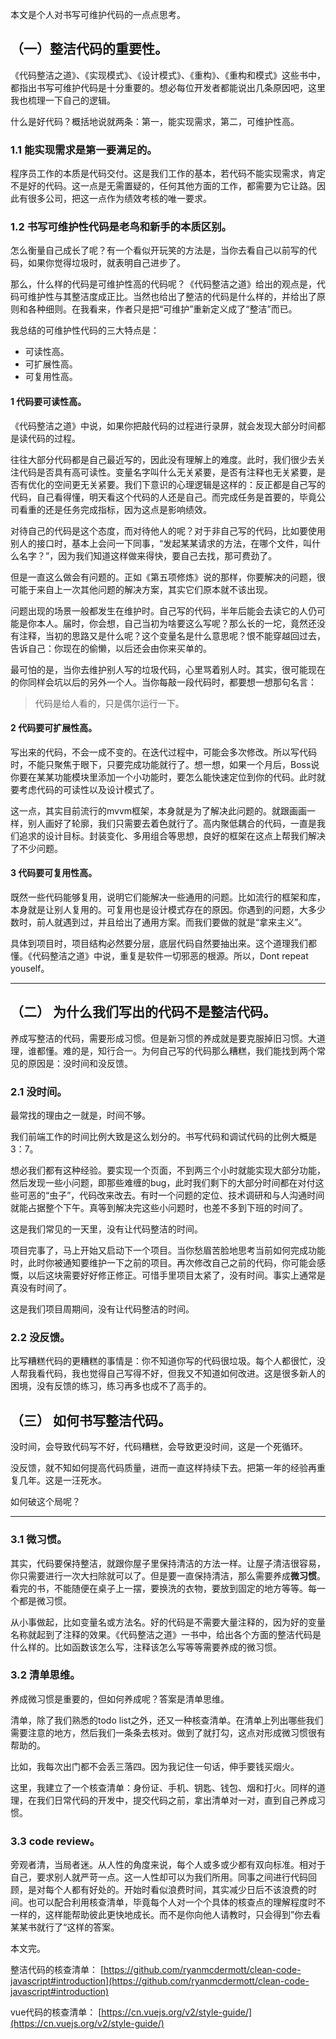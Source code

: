本文是个人对书写可维护代码的一点点思考。

## （一）整洁代码的重要性。

《代码整洁之道》、《实现模式》、《设计模式》、《重构》、《重构和模式》这些书中，都指出书写可维护代码是十分重要的。想必每位开发者都能说出几条原因吧，这里我也梳理一下自己的逻辑。

什么是好代码？概括地说就两条：第一，能实现需求，第二，可维护性高。

### 1.1 能实现需求是第一要满足的。

程序员工作的本质是代码交付。这是我们工作的基本，若代码不能实现需求，肯定不是好的代码。这一点是无需置疑的，任何其他方面的工作，都需要为它让路。因此有很多公司，把这一点作为绩效考核的唯一要求。

### 1.2 书写可维护性代码是老鸟和新手的本质区别。

怎么衡量自己成长了呢？有一个看似开玩笑的方法是，当你去看自己以前写的代码，如果你觉得垃圾时，就表明自己进步了。

那么，什么样的代码是可维护性高的代码呢？《代码整洁之道》给出的观点是，代码可维护性与其整洁度成正比。当然也给出了整洁的代码是什么样的，并给出了原则和各种细则。在我看来，作者只是把“可维护”重新定义成了“整洁”而已。

我总结的可维护性代码的三大特点是：
- 可读性高。
- 可扩展性高。
- 可复用性高。

#### 1  代码要可读性高。

《代码整洁之道》中说，如果你把敲代码的过程进行录屏，就会发现大部分时间都是读代码的过程。

往往大部分代码都是自己最近写的，因此没有理解上的难度。此时，我们很少去关注代码是否具有高可读性。变量名字叫什么无关紧要，是否有注释也无关紧要，是否有优化的空间更无关紧要。我们下意识的心理逻辑是这样的：反正都是自己写的代码，自己看得懂，明天看这个代码的人还是自己。而完成任务是首要的，毕竟公司看重的还是任务完成指标，因为这点是影响绩效。

对待自己的代码是这个态度，而对待他人的呢？对于非自己写的代码，比如要使用别人的接口时，基本上会问一下同事，“发起某某请求的方法，在哪个文件，叫什么名字？”，因为我们知道这样做来得快，要自己去找，那可费劲了。

但是一直这么做会有问题的。正如《第五项修炼》说的那样，你要解决的问题，很可能于来自上一次其他问题的解决方案，其实它们原本就不该出现。

问题出现的场景一般都发生在维护时。自己写的代码，半年后能会去读它的人仍可能是你本人。届时，你会想，自己当初为啥要这么写呢？那么长的一坨，竟然还没有注释，当初的思路又是什么呢？这个变量名是什么意思呢？恨不能穿越回过去，告诉自己：你现在的偷懒，以后还会由你来买单的。

最可怕的是，当你去维护别人写的垃圾代码，心里骂着别人时。其实，很可能现在的你同样会坑以后的另外一个人。当你每敲一段代码时，都要想一想那句名言：
> 代码是给人看的，只是偶尔运行一下。

#### 2 代码要可扩展性高。

写出来的代码，不会一成不变的。在迭代过程中，可能会多次修改。所以写代码时，不能只聚焦于眼下，只要完成功能就行了。想一想，如果一个月后，Boss说你要在某某功能模块里添加一个小功能时，要怎么能快速定位到你的代码。此时就要考虑代码的可读性以及设计模式了。

这一点，其实目前流行的mvvm框架，本身就是为了解决此问题的。就跟画画一样，别人画好了轮廓，我们只需要去着色就行了。高内聚低耦合的代码，一直是我们追求的设计目标。封装变化、多用组合等思想，良好的框架在这点上帮我们解决了不少问题。


#### 3 代码要可复用性高。

既然一些代码能够复用，说明它们能解决一些通用的问题。比如流行的框架和库，本身就是让别人复用的。可复用也是设计模式存在的原因。你遇到的问题，大多少数时，前人就遇到过，并且给出了通用方案。而我们要做的就是“拿来主义”。

具体到项目时，项目结构必然要分层，底层代码自然要抽出来。这个道理我们都懂。《代码整洁之道》中说，重复是软件一切邪恶的根源。所以，Dont repeat youself。

***

## （二） 为什么我们写出的代码不是整洁代码。

养成写整洁的代码，需要形成习惯。但是新习惯的养成就是要克服掉旧习惯。大道理，谁都懂。难的是，知行合一。为何自己写的代码那么糟糕，我们能找到两个常见的原因是：没时间和没反馈。

### 2.1 没时间。
最常找的理由之一就是，时间不够。

我们前端工作的时间比例大致是这么划分的。书写代码和调试代码的比例大概是3：7。

想必我们都有这种经验。要实现一个页面，不到两三个小时就能实现大部分功能，然后发现一些小问题，即那些难缠的bug，此时我们剩下的大部分时间都在对付这些可恶的“虫子”，代码改来改去。有时一个问题的定位、技术调研和与人沟通时间就能占据整个下午。真等到解决完这些小问题时，也差不多到下班的时间了。

这是我们常见的一天里，没有让代码整洁的时间。

项目完事了，马上开始又启动下一个项目。当你愁眉苦脸地思考当前如何完成功能时，此时你被通知要维护一下之前的项目。再次修改自己之前的代码，你可能会感慨，以后这块需要好好修正修正。可惜手里项目太紧了，没有时间。事实上通常是真没有时间了。

这是我们项目周期间，没有让代码整洁的时间。

### 2.2 没反馈。

比写糟糕代码的更糟糕的事情是：你不知道你写的代码很垃圾。每个人都很忙，没人帮我看代码，我也觉得自己写得不好，但我又不知道如何改进。这是很多新人的困境，没有反馈的练习，练习再多也成不了高手的。

## （三） 如何书写整洁代码。

没时间，会导致代码写不好，代码糟糕，会导致更没时间，这是一个死循环。

没反馈，就不知如何提高代码质量，进而一直这样持续下去。把第一年的经验再重复几年。这是一汪死水。

如何破这个局呢？

***

### 3.1 微习惯。

其实，代码要保持整洁，就跟你屋子里保持清洁的方法一样。让屋子清洁很容易，你只需要进行一次大扫除就可以了。但是要一直保持清洁，那么需要养成**微习惯**。看完的书，不能随便在桌子上一摆，要换洗的衣物，要放到固定的地方等等。每一个都是微习惯。

从小事做起，比如变量名或方法名。好的代码是不需要大量注释的，因为好的变量名称就起到了注释的效果。《代码整洁之道》一书中，给出各个方面的整洁代码是什么样的。比如函数该怎么写，注释该怎么写等等需要养成的微习惯。

### 3.2 清单思维。

养成微习惯是重要的，但如何养成呢？答案是清单思维。

清单，除了我们熟悉的todo list之外，还又一种核查清单。在清单上列出哪些我们需要注意的地方，然后我们一条条去核对。做到了就打勾，这点对形成微习惯很有帮助的。

比如，我每次出门都不会丢三落四。因为我记住一句话，伸手要钱买烟火。

这里，我建立了一个核查清单：身份证、手机、钥匙、钱包、烟和打火。同样的道理，在我们日常代码的开发中，提交代码之前，拿出清单对一对，直到自己养成习惯。

### 3.3 code review。
旁观者清，当局者迷。从人性的角度来说，每个人或多或少都有双向标准。相对于自己，要求别人就严苛一点。这一人性却可以为我们所用。同事之间进行代码回顾，是对每个人都有好处的。开始时看似浪费时间，其实减少日后不该浪费的时间。也可以配合利用核查清单，毕竟每个人对一个个具体的核查点的理解程度时不一样的，这样能帮助彼此更快地成长。而不是你向他人请教时，只会得到”你去看某某书就行了“这样的答案。


本文完。

整洁代码的核查清单：
[https://github.com/ryanmcdermott/clean-code-javascript#introduction](https://github.com/ryanmcdermott/clean-code-javascript#introduction)

vue代码的核查清单：
[https://cn.vuejs.org/v2/style-guide/](https://cn.vuejs.org/v2/style-guide/)
